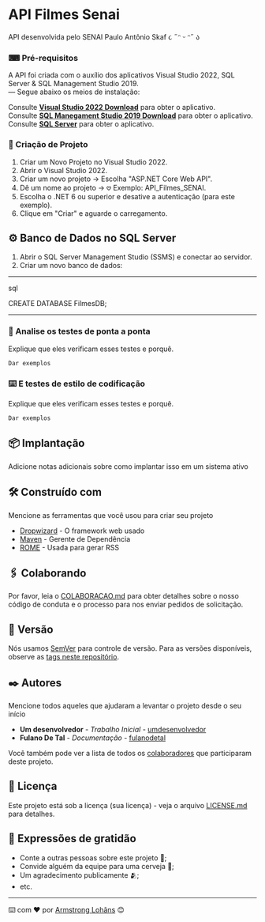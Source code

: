 # API Filmes Senai

API desenvolvida pelo SENAI Paulo Antônio Skaf ૮ ˶ᵔ ᵕ ᵔ˶ ა

### ⌨ Pré-requisitos
A API foi criada com o auxílio dos aplicativos Visual Studio 2022, SQL Server & SQL Management Studio 2019.  
— Segue abaixo os meios de instalação:

Consulte **[Visual Studio 2022 Download](https://visualstudio.microsoft.com/downloads/)** para obter o aplicativo.  
Consulte **[SQL Manegament Studio 2019 Download](https://learn.microsoft.com/en-us/ssms/download-sql-server-management-studio-ssms)** para obter o aplicativo.  
Consulte **[SQL Server](https://www.microsoft.com/en-us/sql-server/sql-server-downloads)** para obter o aplicativo.

### 🔧 Criação de Projeto

1. Criar um Novo Projeto no Visual Studio 2022.  
2. Abrir o Visual Studio 2022.  
3. Criar um novo projeto → Escolha "ASP.NET Core Web API".  
4. Dê um nome ao projeto → 𖹭 Exemplo: API_Filmes_SENAI.  
5. Escolha o .NET 6 ou superior e desative a autenticação (para este exemplo).  
6. Clique em "Criar" e aguarde o carregamento.

## ⚙️ Banco de Dados no SQL Server

1. Abrir o SQL Server Management Studio (SSMS) e conectar ao servidor.  
2. Criar um novo banco de dados:      

____________________________________________________________
sql

CREATE DATABASE FilmesDB;  
____________________________________________________________


### 🔩 Analise os testes de ponta a ponta

Explique que eles verificam esses testes e porquê.

```
Dar exemplos
```

### ⌨️ E testes de estilo de codificação

Explique que eles verificam esses testes e porquê.

```
Dar exemplos
```

## 📦 Implantação

Adicione notas adicionais sobre como implantar isso em um sistema ativo

## 🛠️ Construído com

Mencione as ferramentas que você usou para criar seu projeto

* [Dropwizard](http://www.dropwizard.io/1.0.2/docs/) - O framework web usado
* [Maven](https://maven.apache.org/) - Gerente de Dependência
* [ROME](https://rometools.github.io/rome/) - Usada para gerar RSS

## 🖇️ Colaborando

Por favor, leia o [COLABORACAO.md](https://gist.github.com/usuario/linkParaInfoSobreContribuicoes) para obter detalhes sobre o nosso código de conduta e o processo para nos enviar pedidos de solicitação.

## 📌 Versão

Nós usamos [SemVer](http://semver.org/) para controle de versão. Para as versões disponíveis, observe as [tags neste repositório](https://github.com/suas/tags/do/projeto). 

## ✒️ Autores

Mencione todos aqueles que ajudaram a levantar o projeto desde o seu início

* **Um desenvolvedor** - *Trabalho Inicial* - [umdesenvolvedor](https://github.com/linkParaPerfil)
* **Fulano De Tal** - *Documentação* - [fulanodetal](https://github.com/linkParaPerfil)

Você também pode ver a lista de todos os [colaboradores](https://github.com/usuario/projeto/colaboradores) que participaram deste projeto.

## 📄 Licença

Este projeto está sob a licença (sua licença) - veja o arquivo [LICENSE.md](https://github.com/usuario/projeto/licenca) para detalhes.

## 🎁 Expressões de gratidão

* Conte a outras pessoas sobre este projeto 📢;
* Convide alguém da equipe para uma cerveja 🍺;
* Um agradecimento publicamente 🫂;
* etc.


---
⌨️ com ❤️ por [Armstrong Lohãns](https://gist.github.com/lohhans) 😊
